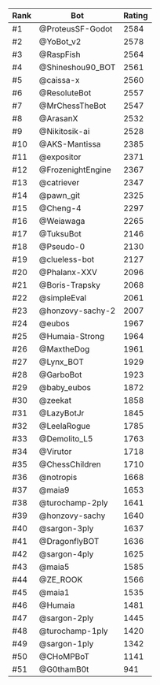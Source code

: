 Rank|Bot|Rating
---|---|---
#1|@ProteusSF-Godot|2584
#2|@YoBot_v2|2578
#3|@RaspFish|2564
#4|@Shineshou90_BOT|2561
#5|@caissa-x|2560
#6|@ResoluteBot|2557
#7|@MrChessTheBot|2547
#8|@ArasanX|2532
#9|@Nikitosik-ai|2528
#10|@AKS-Mantissa|2385
#11|@expositor|2371
#12|@FrozenightEngine|2367
#13|@catriever|2347
#14|@pawn_git|2325
#15|@Cheng-4|2297
#16|@Weiawaga|2265
#17|@TuksuBot|2146
#18|@Pseudo-0|2130
#19|@clueless-bot|2127
#20|@Phalanx-XXV|2096
#21|@Boris-Trapsky|2068
#22|@simpleEval|2061
#23|@honzovy-sachy-2|2007
#24|@eubos|1967
#25|@Humaia-Strong|1964
#26|@MaxtheDog|1961
#27|@Lynx_BOT|1929
#28|@GarboBot|1923
#29|@baby_eubos|1872
#30|@zeekat|1858
#31|@LazyBotJr|1845
#32|@LeelaRogue|1785
#33|@Demolito_L5|1763
#34|@Virutor|1718
#35|@ChessChildren|1710
#36|@notropis|1668
#37|@maia9|1653
#38|@turochamp-2ply|1641
#39|@honzovy-sachy|1640
#40|@sargon-3ply|1637
#41|@DragonflyBOT|1636
#42|@sargon-4ply|1625
#43|@maia5|1585
#44|@ZE_ROOK|1566
#45|@maia1|1535
#46|@Humaia|1481
#47|@sargon-2ply|1445
#48|@turochamp-1ply|1420
#49|@sargon-1ply|1342
#50|@CHoMPBoT|1141
#51|@G0thamB0t|941
